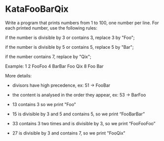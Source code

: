 # KataFooBarQix

Write a program that prints numbers from 1 to 100, one number per line. For each printed number, use the following rules:

 

if the number is divisible by 3 or contains 3, replace 3 by "Foo";

if the number is divisible by 5 or contains 5, replace 5 by "Bar";

if the number contains 7, replace by "Qix";

 

Example: 1 2 FooFoo 4 BarBar Foo Qix 8 Foo Bar

 

More details:

 

* divisors have high precedence, ex: 51 -> FooBar

* the content is analysed in the order they appear, ex: 53 -> BarFoo

* 13 contains 3 so we print "Foo"

* 15 is divisible by 3 and 5 and contains 5, so we print “FooBarBar”

* 33 contains 3 two times and is divisible by 3, so we print “FooFooFoo”

* 27 is divisible by 3 and contains 7, so we print "FooQix"
